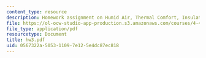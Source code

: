 ```yaml
---
content_type: resource
description: Homework assignment on Humid Air, Thermal Comfort, Insulation, and Condensation.
file: https://ol-ocw-studio-app-production.s3.amazonaws.com/courses/4-401-introduction-to-building-technology-spring-2006/0567322a505311097e125e4dc87ec818_hw3.pdf
file_type: application/pdf
resourcetype: Document
title: hw3.pdf
uid: 0567322a-5053-1109-7e12-5e4dc87ec818
---
```

